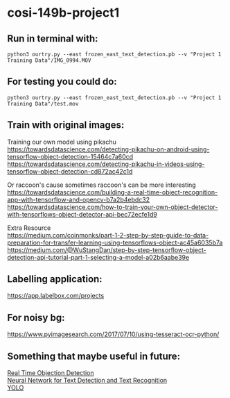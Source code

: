 # cosi-149b-project1

## **Run in terminal with:**
`python3 ourtry.py --east frozen_east_text_detection.pb --v "Project 1 Training Data"/IMG_0994.MOV`
## **For testing you could do:**
`python3 ourtry.py --east frozen_east_text_detection.pb --v "Project 1 Training Data"/test.mov`

## **Train with original images:**
Training our own model using pikachu
<br>https://towardsdatascience.com/detecting-pikachu-on-android-using-tensorflow-object-detection-15464c7a60cd
<br>https://towardsdatascience.com/detecting-pikachu-in-videos-using-tensorflow-object-detection-cd872ac42c1d

Or raccoon's cause sometimes raccoon's can be more interesting
<br>https://towardsdatascience.com/building-a-real-time-object-recognition-app-with-tensorflow-and-opencv-b7a2b4ebdc32
<br>https://towardsdatascience.com/how-to-train-your-own-object-detector-with-tensorflows-object-detector-api-bec72ecfe1d9

Extra Resource
<br>https://medium.com/coinmonks/part-1-2-step-by-step-guide-to-data-preparation-for-transfer-learning-using-tensorflows-object-ac45a6035b7a
<br>https://medium.com/@WuStangDan/step-by-step-tensorflow-object-detection-api-tutorial-part-1-selecting-a-model-a02b6aabe39e

## **Labelling application:**
https://app.labelbox.com/projects

## **For noisy bg:**
https://www.pyimagesearch.com/2017/07/10/using-tesseract-ocr-python/

## **Something that maybe useful in future:**
[Real Time Objection Detection](https://towardsdatascience.com/real-time-and-video-processing-object-detection-using-tensorflow-opencv-and-docker-2be1694726e5)
<br>[Neural Network for Text Detection and Text Recognition](https://github.com/Bartzi/stn-ocr)
<br>[YOLO](https://pjreddie.com/darknet/yolo/)
